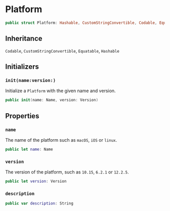 # Platform

``` swift
public struct Platform: Hashable, CustomStringConvertible, Codable, Equatable 
```

## Inheritance

`Codable`, `CustomStringConvertible`, `Equatable`, `Hashable`

## Initializers

### `init(name:version:)`

Initialize a `Platform` with the given name and version.

``` swift
public init(name: Name, version: Version) 
```

## Properties

### `name`

The name of the platform such as `macOS`, `iOS` or `linux`.

``` swift
public let name: Name
```

### `version`

The version of the platform, such as `10.15`, `6.2.1` or `12.2.5`.

``` swift
public let version: Version
```

### `description`

``` swift
public var description: String 
```

